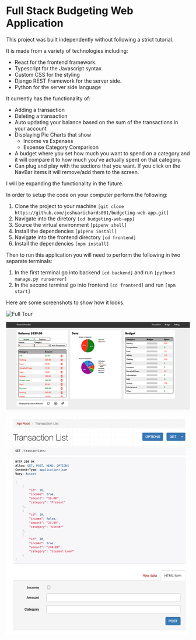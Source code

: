 # Full Stack Budgeting Web Application

This project was built independently without following a strict tutorial.

It is made from a variety of technologies including:

- React for the frontend framework.
- Typescript for the Javascript syntax.
- Custom CSS for the styling
- Django REST Framework for the server side.
- Python for the server side language

It currently has the functionality of:

- Adding a transaction
- Deleting a transaction
- Auto updating your balance based on the sum of the transactions in your account
- Displaying Pie Charts that show
  - Income vs Expenses
  - Expense Category Comparison
- A budget where you set how much you want to spend on a category and it will compare it to how much you've actually spent on that category.
- Can plug and play with the sections that you want. If you click on the NavBar items it will remove/add them to the screen.

I will be expanding the functionality in the future.

In order to setup the code on your computer perform the following:

1. Clone the project to your machine ```[git clone https://github.com/joshuarichards001/budgeting-web-app.git]```
2. Navigate into the diretory ```[cd budgeting-web-app]```
3. Source the virtual environment ```[pipenv shell]```
4. Install the dependencies ```[pipenv install]```
5. Navigate into the frontend directory ```[cd frontend]```
6. Install the dependencies ```[npm install]```

Then to run this application you will need to perform the following in two separate terminals:

1. In the first terminal go into backend ```[cd backend]``` and run ```[python3 manage.py runserver]```
2. In the second terminal go into frontend ```[cd frontend]``` and run ```[npm start]```


Here are some screenshots to show how it looks.

![Full Tour](demo-images/functionality.gif)

![Expense Input](demo-images/dashboard.png)

![Django API](demo-images/api-layout.png)
